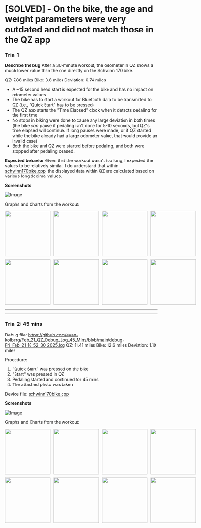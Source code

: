 # [SOLVED] - On the bike, the age and weight parameters were very outdated and did not match those in the QZ app

### Trial 1

**Describe the bug**
After a 30-minute workout, the odometer in QZ shows a much lower value than the one directly on the Schwinn 170 bike. 

QZ: 7.86 miles
Bike: 8.6 miles
Deviation: 0.74 miles

* A ~15 second head start is expected for the bike and has no impact on odometer values
* The bike has to start a workout for Bluetooth data to be transmitted to QZ (i.e., "Quick Start" has to be pressed)
* The QZ app starts the "Time Elapsed" clock when it detects pedaling for the first time
* No stops in biking were done to cause any large deviation in both times (the bike _can_ pause if pedaling isn't done for 5-10 seconds, but QZ's time elapsed will continue. If long pauses were made, or if QZ started while the bike already had a large odometer value, that would provide an invalid case)
* Both the bike and QZ were started before pedaling, and both were stopped after pedaling ceased.


**Expected behavior**
Given that the workout wasn't too long, I expected the values to be relatively similar. I do understand that within [schwinn170bike.cpp](https://github.com/cagnulein/qdomyos-zwift/blob/master/src/devices/schwinn170bike/schwinn170bike.cpp), the displayed data within QZ are calculated based on various long decimal values.

**Screenshots**

![Image](https://github.com/user-attachments/assets/deec218d-e99d-4278-99c2-c3e66b14682c)


Graphs and Charts from the workout:

<div style="display: grid; grid-template-columns: repeat(4, 1fr); gap: 10px;">
  <img src="https://github.com/user-attachments/assets/cafec022-fa24-4427-8de9-83b7a7507f4e" width="150">
  <img src="https://github.com/user-attachments/assets/4ef2161d-c3ba-47ed-9594-b68c701ebb26" width="150">
  <img src="https://github.com/user-attachments/assets/8020d4d7-ebc1-4cf1-af07-92c3251c4074" width="150">
  <img src="https://github.com/user-attachments/assets/74a7826b-eab6-44f6-a1ac-4a603345b8bd" width="150">
  <img src="https://github.com/user-attachments/assets/a63d5ad8-6365-4c7c-873b-436764d8f301" width="150">
  <img src="https://github.com/user-attachments/assets/784b9388-fc40-474e-bc4c-6a67305c26e8" width="150">
  <img src="https://github.com/user-attachments/assets/fa1a1938-e3bc-4ab3-b754-df7205bca537" width="150">
  <img src="https://github.com/user-attachments/assets/a1b44fb3-33ef-43cd-9e8d-e5d03bed553a" width="150">
</div>



---
---

### Trial 2: 45 mins
Debug file: https://github.com/evan-kolberg/Feb_21_QZ_Debug_Log_45_Mins/blob/main/debug-Fri_Feb_21_18_52_30_2025.log
QZ: 11.41 miles
Bike: 12.6 miles
Deviation: 1.19 miles

Procedure: 
1. "Quick Start" was pressed on the bike
2. "Start" was pressed in QZ
3. Pedaling started and continued for 45 mins
4. The attached photo was taken

Device file: [schwinn170bike.cpp](https://github.com/cagnulein/qdomyos-zwift/blob/master/src/devices/schwinn170bike/schwinn170bike.cpp)

**Screenshots**

![Image](https://github.com/user-attachments/assets/9ce286a8-d4f8-4888-815a-46ef47021913)

Graphs and Charts from the workout:

<div style="display: grid; grid-template-columns: repeat(4, 1fr); gap: 10px;">
  <img src="https://github.com/user-attachments/assets/3252e688-7bd1-4cff-94b3-307307fdacda" width="150">
  <img src="https://github.com/user-attachments/assets/8c0db6e0-adcf-413a-846f-7374a50b1285" width="150">
  <img src="https://github.com/user-attachments/assets/babeddb3-064c-402c-be7f-52e9e218cb35" width="150">
  <img src="https://github.com/user-attachments/assets/8aca83cd-63fa-40db-a658-ec47d6005e16" width="150">
  <img src="https://github.com/user-attachments/assets/3b7637fd-a0ab-463d-ae51-61b92d7f43e7" width="150">
  <img src="https://github.com/user-attachments/assets/edccb6a8-d3ed-4ccf-89f9-78bdf59f1334" width="150">
  <img src="https://github.com/user-attachments/assets/30182411-0628-4bee-b3be-9a07c6e59666" width="150">
  <img src="https://github.com/user-attachments/assets/26034365-4fb1-4e1a-b12c-3b9ccad61656" width="150">
</div>



